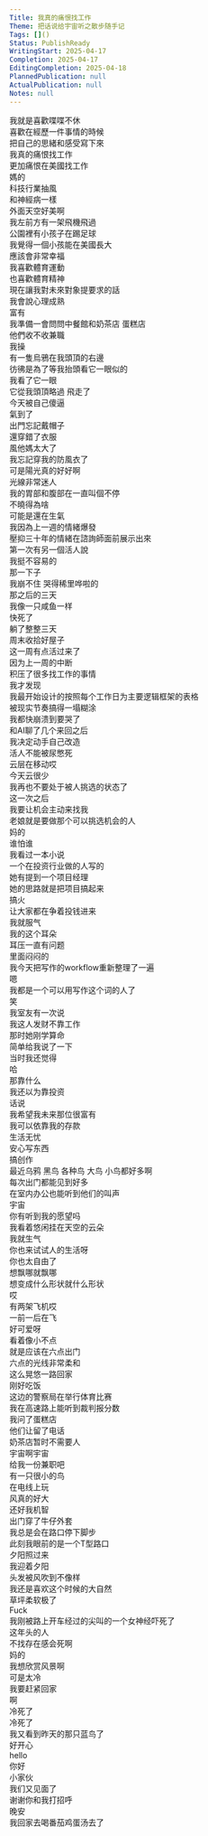 ```yaml
---  
Title: 我真的痛恨找工作  
Theme: 把话说给宇宙听之散步随手记  
Tags: []()  
Status: PublishReady  
WritingStart: 2025-04-17  
Completion: 2025-04-17  
EditingCompletion: 2025-04-18  
PlannedPublication: null  
ActualPublication: null  
Notes: null  
---      
```

我就是喜歡喋喋不休      
喜歡在經歷一件事情的時候    
把自己的思緒和感受寫下來      
我真的痛恨找工作    
更加痛恨在美國找工作      
媽的    
科技行業抽風    
和神經病一樣      
外面天空好美啊    
我左前方有一架飛機飛過      
公園裡有小孩子在踢足球      
我覺得一個小孩能在美國長大    
應該會非常幸福      
我喜歡體育運動    
也喜歡體育精神      
現在讓我對未來對象提要求的話    
我會說心理成熟    
富有      
我準備一會問問中餐館和奶茶店 蛋糕店    
他們收不收兼職      
我操    
有一隻烏鴉在我頭頂的右邊    
彷彿是為了等我抬頭看它一眼似的    
我看了它一眼    
它從我頭頂略過 飛走了      
今天被自己傻逼    
氣到了    
出門忘記戴帽子    
還穿錯了衣服      
風他媽太大了    
我忘記穿我的防風衣了    
可是陽光真的好好啊    
光線非常迷人      
我的胃部和腹部在一直叫個不停    
不曉得為啥    
可能是還在生氣      
我因為上一週的情緒爆發    
壓抑三十年的情緒在諮詢師面前展示出來    
第一次有另一個活人說    
我挺不容易的    
那一下子    
我崩不住 哭得稀里哗啦的      
那之后的三天    
我像一只咸鱼一样    
快死了    
躺了整整三天      
周末收拾好屋子    
这一周有点活过来了      
因为上一周的中断    
积压了很多找工作的事情      
我才发现    
我最开始设计的按照每个工作日为主要逻辑框架的表格    
被现实节奏搞得一塌糊涂    
我都快崩溃到要哭了      
和AI聊了几个来回之后    
我决定动手自己改造      
活人不能被尿憋死      
云层在移动哎    
今天云很少      
我再也不要处于被人挑选的状态了    
这一次之后    
我要让机会主动来找我    
老娘就是要做那个可以挑选机会的人    
妈的    
谁怕谁      
我看过一本小说    
一个在投资行业做的人写的    
她有提到一个项目经理    
她的思路就是把项目搞起来    
搞火    
让大家都在争着投钱进来      
我就服气    
我的这个耳朵    
耳压一直有问题    
里面闷闷的      
我今天把写作的workflow重新整理了一遍    
嗯    
我都是一个可以用写作这个词的人了    
笑      
我室友有一次说    
我这人发财不靠工作    
那时她刚学算命    
简单给我说了一下    
当时我还觉得    
哈    
那靠什么    
我还以为靠投资      
话说    
我希望我未来那位很富有    
我可以依靠我的存款    
生活无忧    
安心写东西    
搞创作      
最近乌鸦 黑鸟 各种鸟 大鸟 小鸟都好多啊    
每次出门都能见到好多    
在室内办公也能听到他们的叫声      
宇宙    
你有听到我的愿望吗      
我看着悠闲挂在天空的云朵    
我就生气    
你也来试试人的生活呀    
你也太自由了    
想飘哪就飘哪    
想变成什么形状就什么形状      
哎    
有两架飞机哎    
一前一后在飞    
好可爱呀    
看着像小不点      
就是应该在六点出门    
六点的光线非常柔和    
这么晃悠一路回家    
刚好吃饭      
这边的警察局在举行体育比赛    
我在高速路上能听到裁判报分数      
我问了蛋糕店    
他们让留了电话    
奶茶店暂时不需要人      
宇宙啊宇宙    
给我一份兼职吧      
有一只很小的鸟    
在电线上玩      
风真的好大    
还好我机智    
出门穿了牛仔外套      
我总是会在路口停下脚步    
此刻我眼前的是一个T型路口    
夕阳照过来    
我迎着夕阳    
头发被风吹到不像样    
我还是喜欢这个时候的大自然    
草坪柔软极了      
Fuck    
我刚被路上开车经过的尖叫的一个女神经吓死了    
这年头的人    
不找存在感会死啊    
妈的      
我想欣赏风景啊    
可是太冷    
我要赶紧回家      
啊    
冷死了    
冷死了      
我又看到昨天的那只蓝鸟了    
好开心    
hello    
你好    
小家伙    
我们又见面了    
谢谢你和我打招呼      
晚安    
我回家去喝番茄鸡蛋汤去了      
  